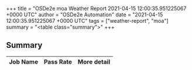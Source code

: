 +++
title = "OSDe2e moa Weather Report 2021-04-15 12:00:35.951225067 +0000 UTC"
author = "OSDe2e Automation"
date = "2021-04-15 12:00:35.951225067 +0000 UTC"
tags = ["weather-report", "moa"]
summary = "<table class=\"summary\"></table>"
+++
## Summary

| Job Name | Pass Rate | More detail |
|----------|-----------|-------------|



